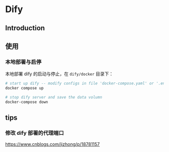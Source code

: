 # Dify

## Introduction





## 使用

### 本地部署与启停

本地部署 dify 的启动与停止，在 `dify/docker` 目录下：

```bash
# start up dify -- modify configs in file 'docker-compose.yaml' or '.env'
docker compose up

# stop dify server and save the data volumn
docker-compose down
```



## tips

### 修改 dify 部署的代理端口

https://www.cnblogs.com/jizhong/p/18781157